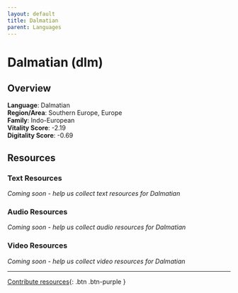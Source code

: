 ```yaml
---
layout: default
title: Dalmatian
parent: Languages
---
```


# Dalmatian (dlm)

## Overview

**Language**: Dalmatian  
**Region/Area**: Southern Europe, Europe  
**Family**: Indo-European  
**Vitality Score**: -2.19  
**Digitality Score**: -0.69  

## Resources

### Text Resources
*Coming soon - help us collect text resources for Dalmatian*

### Audio Resources
*Coming soon - help us collect audio resources for Dalmatian*

### Video Resources
*Coming soon - help us collect video resources for Dalmatian*

---

[Contribute resources](https://fairtrain.github.io/){: .btn .btn-purple }
